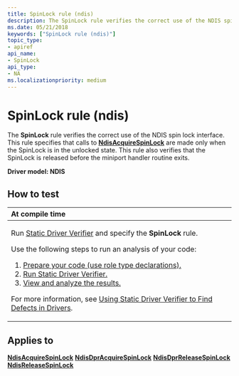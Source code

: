 ```yaml
---
title: SpinLock rule (ndis)
description: The SpinLock rule verifies the correct use of the NDIS spin lock interface.
ms.date: 05/21/2018
keywords: ["SpinLock rule (ndis)"]
topic_type:
- apiref
api_name:
- SpinLock
api_type:
- NA
ms.localizationpriority: medium
---
```


# SpinLock rule (ndis)


The **SpinLock** rule verifies the correct use of the NDIS spin lock interface. This rule specifies that calls to [**NdisAcquireSpinLock**](/windows-hardware/drivers/ddi/ndis/nf-ndis-ndisacquirespinlock) are made only when the SpinLock is in the unlocked state. This rule also verifies that the SpinLock is released before the miniport handler routine exits.

**Driver model: NDIS**

## How to test

<table>
<colgroup>
<col width="100%" />
</colgroup>
<thead>
<tr class="header">
<th align="left">At compile time</th>
</tr>
</thead>
<tbody>
<tr class="odd">
<td align="left"><p>Run <a href="/windows-hardware/drivers/devtest/static-driver-verifier" data-raw-source="[Static Driver Verifier](./static-driver-verifier.md)">Static Driver Verifier</a> and specify the <strong>SpinLock</strong> rule.</p>
Use the following steps to run an analysis of your code:
<ol>
<li><a href="/windows-hardware/drivers/devtest/using-static-driver-verifier-to-find-defects-in-drivers#preparing-your-source-code" data-raw-source="[Prepare your code (use role type declarations).](./using-static-driver-verifier-to-find-defects-in-drivers.md#preparing-your-source-code)">Prepare your code (use role type declarations).</a></li>
<li><a href="/windows-hardware/drivers/devtest/using-static-driver-verifier-to-find-defects-in-drivers#running-static-driver-verifier" data-raw-source="[Run Static Driver Verifier.](./using-static-driver-verifier-to-find-defects-in-drivers.md#running-static-driver-verifier)">Run Static Driver Verifier.</a></li>
<li><a href="/windows-hardware/drivers/devtest/using-static-driver-verifier-to-find-defects-in-drivers#viewing-and-analyzing-the-results" data-raw-source="[View and analyze the results.](./using-static-driver-verifier-to-find-defects-in-drivers.md#viewing-and-analyzing-the-results)">View and analyze the results.</a></li>
</ol>
<p>For more information, see <a href="/windows-hardware/drivers/devtest/using-static-driver-verifier-to-find-defects-in-drivers" data-raw-source="[Using Static Driver Verifier to Find Defects in Drivers](./using-static-driver-verifier-to-find-defects-in-drivers.md)">Using Static Driver Verifier to Find Defects in Drivers</a>.</p></td>
</tr>
</tbody>
</table>

## Applies to

[**NdisAcquireSpinLock**](/windows-hardware/drivers/ddi/ndis/nf-ndis-ndisacquirespinlock)
[**NdisDprAcquireSpinLock**](/windows-hardware/drivers/ddi/ndis/nf-ndis-ndisdpracquirespinlock)
[**NdisDprReleaseSpinLock**](/windows-hardware/drivers/ddi/ndis/nf-ndis-ndisdprreleasespinlock)
[**NdisReleaseSpinLock**](/windows-hardware/drivers/ddi/ndis/nf-ndis-ndisreleasespinlock)
